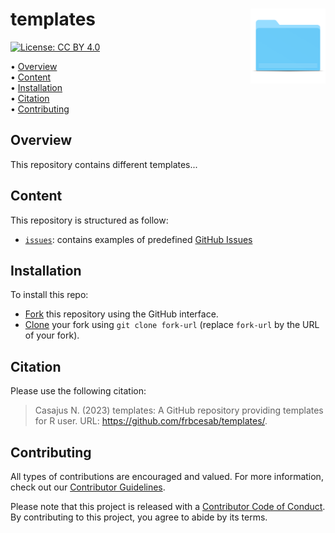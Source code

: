 # templates <img src="logos/compendium-sticker.png" align="right" style="float:right; height:120px;"/>



<!-- badges: start -->
[![License: CC BY 4.0](https://img.shields.io/badge/License-CC%20BY%204.0-green.svg)](https://choosealicense.com/licenses/cc-by-4.0/)
<!-- badges: end -->



<p align="left">
• <a href="#overview">Overview</a><br>
• <a href="#content">Content</a><br>
• <a href="#installation">Installation</a><br>
• <a href="#citation">Citation</a><br>
• <a href="#contributing">Contributing</a>
</p>



## Overview

This repository contains different templates...



## Content

This repository is structured as follow:

- [`issues`](https://github.com/frbcesab/templates/tree/main/issues): contains examples of predefined [GitHub Issues](https://docs.github.com/en/issues/tracking-your-work-with-issues/about-issues)



## Installation

To install this repo:

- [Fork](https://docs.github.com/en/get-started/quickstart/contributing-to-projects) this repository using the GitHub interface.
- [Clone](https://docs.github.com/en/repositories/creating-and-managing-repositories/cloning-a-repository) your fork using `git clone fork-url` (replace `fork-url` by the URL of your fork).



## Citation

Please use the following citation:

> Casajus N. (2023) templates: A GitHub repository providing templates for R user. URL: <https://github.com/frbcesab/templates/>.



## Contributing

All types of contributions are encouraged and valued. For more
information, check out our [Contributor
Guidelines](https://github.com/frbcesab/templates/blob/main/CONTRIBUTING.md).

Please note that this project is released with a [Contributor Code of
Conduct](https://contributor-covenant.org/version/2/1/CODE_OF_CONDUCT.html).
By contributing to this project, you agree to abide by its terms.
